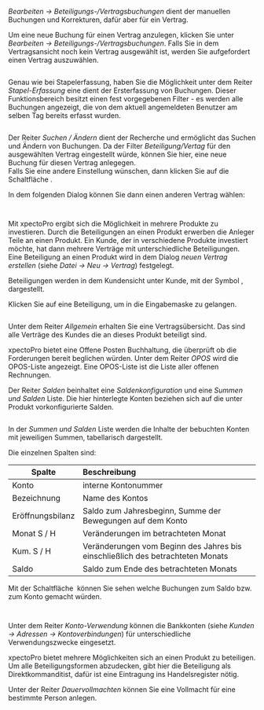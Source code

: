<!DOCTYPE html>
<html>
<head>
<meta charset="utf-8">
<meta name="viewport" content="width=device-width, initial-scale=1.0">
<title>913_Beteiligungs-Vertragsbuchungen.md</title>
<link rel="stylesheet" href="https://stackedit.io/res-min/themes/base.css" />
<script type="text/javascript" src="https://cdn.mathjax.org/mathjax/latest/MathJax.js?config=TeX-AMS_HTML"></script>
</head>
<body><div class="container"><p><em>Bearbeiten → Beteiligungs-/Vertragsbuchungen</em> dient der manuellen Buchungen und Korrekturen, dafür aber für ein Vertrag.</p>

<p>Um eine neue Buchung für einen Vertrag anzulegen, klicken Sie unter <em>Bearbeiten → Beteiligungs-/Vertragsbuchungen</em>. Falls Sie in dem Vertragsansicht noch kein Vertrag ausgewählt ist, werden Sie aufgefordert einen Vertrag auszuwählen.</p>

<p><img src="http://xpecto.github.io/docs/img/img_1439988459598.png" alt="" title=""></p>

<p>Genau wie bei Stapelerfassung, haben Sie die Möglichkeit unter dem Reiter <em>Stapel-Erfassung</em> eine dient der Ersterfassung von Buchungen. Dieser Funktionsbereich besitzt einen fest vorgegebenen Filter - es werden alle Buchungen angezeigt, die von dem aktuell angemeldeten Benutzer am selben Tag bereits erfasst wurden.</p>

<p><img src="http://xpecto.github.io/docs/img/img_1439989206664.png" alt="" title=""></p>

<p>Der Reiter <em>Suchen / Ändern</em> dient der Recherche und ermöglicht das Suchen und Ändern von Buchungen. Da der Filter <em>Beteiligung/Vertag</em> für den ausgewählten Vertrag eingestellt würde, können Sie hier, eine neue Buchung für diesen Vertrag anlegegen.  <br>
Falls Sie eine andere Einstellung wünschen, dann klicken Sie auf die Schaltfläche <img src="http://xpecto.github.io/docs/img/img_1439989237781.png" alt="" title="">.</p>

<p>In dem folgenden Dialog können Sie dann einen anderen Vertrag wählen:</p>

<p><img src="http://xpecto.github.io/docs/img/img_1439988547192.png" alt="" title=""></p>

<p><img src="http://xpecto.github.io/docs/img/img_1439991020159.png" alt="" title=""></p>

<p>Mit xpectoPro ergibt sich die Möglichkeit in mehrere Produkte zu investieren. Durch die Beteiligungen an einen Produkt erwerben die Anleger Teile an einen Produkt. Ein Kunde, der in verschiedene Produkte investiert möchte, hat dann mehrere Verträge mit unterschiedliche Beteiligungen. <br>
Eine Beteiligung an einen Produkt wird in dem Dialog <em>neuen Vertrag erstellen</em> (siehe <em>Datei → Neu → Vertrag</em>) festgelegt.</p>

<p>Beteiligungen werden in dem Kundensicht unter Kunde, mit der Symbol <img src="http://xpecto.github.io/docs/img/img_1439978235195.png" alt="" title="">, dargestellt.  </p>

<p>Klicken Sie auf eine Beteiligung, um in die Eingabemaske zu gelangen.</p>

<p><img src="http://xpecto.github.io/docs/img/img_1438780567378.png" alt="" title=""></p>

<p>Unter dem Reiter <em>Allgemein</em>  erhalten Sie eine Vertragsübersicht. Das sind alle Verträge des Kundes die an dieses Produkt beteiligt sind.</p>

<p>xpectoPro bietet eine Offene Posten Buchhaltung, die überprüft ob die Forderungen bereit beglichen würden. Unter dem Reiter <em>OPOS</em> wird die OPOS-Liste angezeigt. Eine OPOS-Liste ist die Liste aller offenen Rechnungen. </p>

<p>Der Reiter <em>Salden</em> beinhaltet eine <em>Saldenkonfiguration</em> und eine <em>Summen und Salden</em> Liste. Die hier hinterlegte Konten beziehen sich auf die unter Produkt vorkonfigurierte Salden.</p>

<p><img src="http://xpecto.github.io/docs/img/img_1439903745722.png" alt="" title=""></p>

<p>In der <em>Summen und Salden</em> Liste werden die Inhalte der bebuchten Konten mit jeweiligen Summen, tabellarisch dargestellt.</p>

<p>Die einzelnen Spalten sind:</p>

<table>
<thead>
<tr>
  <th>Spalte</th>
  <th align="left">Beschreibung</th>
</tr>
</thead>
<tbody><tr>
  <td>Konto</td>
  <td align="left">interne Kontonummer</td>
</tr>
<tr>
  <td>Bezeichnung</td>
  <td align="left">Name des Kontos</td>
</tr>
<tr>
  <td>Eröffnungsbilanz</td>
  <td align="left">Saldo zum Jahresbeginn, Summe der Bewegungen auf dem Konto</td>
</tr>
<tr>
  <td>Monat S / H</td>
  <td align="left">Veränderungen im betrachteten Monat</td>
</tr>
<tr>
  <td>Kum. S / H</td>
  <td align="left">Veränderungen vom Beginn des Jahres bis einschließlich des betrachteten Monats</td>
</tr>
<tr>
  <td>Saldo</td>
  <td align="left">Saldo zum Ende des betrachteten Monats</td>
</tr>
</tbody></table>


<p>Mit der Schaltfläche <img src="http://xpecto.github.io/docs/img/img_1439980233293.png" alt="" title=""> können Sie sehen welche Buchungen zum Saldo bzw. zum Konto gemacht würden.</p>

<p><img src="http://xpecto.github.io/docs/img/img_1439905236293.png" alt="" title=""></p>

<p><img src="http://xpecto.github.io/docs/img/img_1439905104073.png" alt="" title=""></p>

<p>Unter dem Reiter <em>Konto-Verwendung</em> können die Bankkonten (siehe <em>Kunden → Adressen → Kontoverbindungen</em>) für unterschiedliche Verwendungszwecke eingesetzt.</p>

<p>xpectoPro bietet mehrere Möglichkeiten sich an einen Produkt zu beteiligen.  Um alle Beteiligungsformen abzudecken, gibt hier die Beteiligung als Direktkommanditist, dafür ist eine Eintragung ins Handelsregister nötig. </p>

<p>Unter der Reiter <em>Dauervollmachten</em> können Sie eine Vollmacht für eine bestimmte Person anlegen.</p></div></body>
</html>